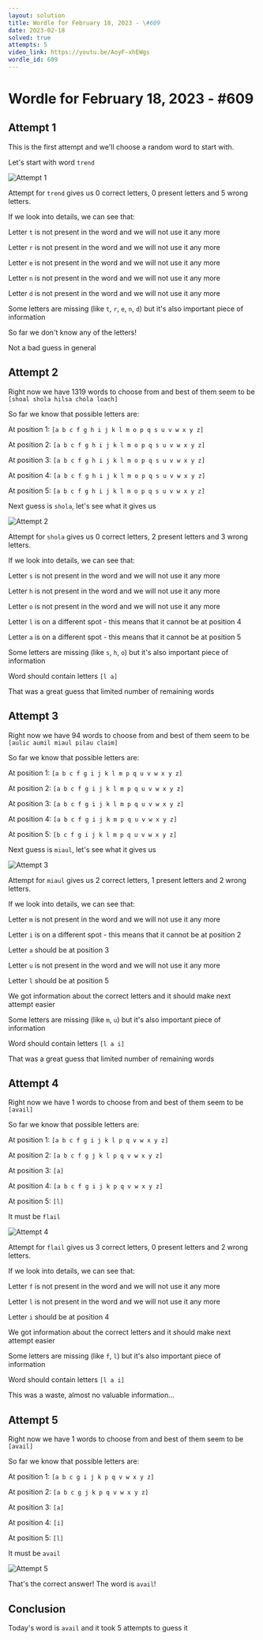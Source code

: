 ```yaml
---
layout: solution
title: Wordle for February 18, 2023 - \#609
date: 2023-02-18
solved: true
attempts: 5
video_link: https://youtu.be/AoyF-xhEWgs
wordle_id: 609
---
```


# Wordle for February 18, 2023 - \#609

## Attempt 1

This is the first attempt and we'll choose a random word to start with.

Let's start with word `trend`

![Attempt 1](2023-02-18/attempt-1.png)

Attempt for `trend` gives us 0 correct letters, 0 present letters and 5 wrong letters.

If we look into details, we can see that:

Letter `t` is not present in the word and we will not use it any more

Letter `r` is not present in the word and we will not use it any more

Letter `e` is not present in the word and we will not use it any more

Letter `n` is not present in the word and we will not use it any more

Letter `d` is not present in the word and we will not use it any more

Some letters are missing (like `t`, `r`, `e`, `n`, `d`) but it's also important piece of information

So far we don't know any of the letters!

Not a bad guess in general



## Attempt 2

Right now we have 1319 words to choose from and best of them seem to be `[shoal shola hilsa chola loach]`

So far we know that possible letters are:

At position 1: `[a b c f g h i j k l m o p q s u v w x y z]`

At position 2: `[a b c f g h i j k l m o p q s u v w x y z]`

At position 3: `[a b c f g h i j k l m o p q s u v w x y z]`

At position 4: `[a b c f g h i j k l m o p q s u v w x y z]`

At position 5: `[a b c f g h i j k l m o p q s u v w x y z]`

Next guess is `shola`, let's see what it gives us

![Attempt 2](2023-02-18/attempt-2.png)

Attempt for `shola` gives us 0 correct letters, 2 present letters and 3 wrong letters.

If we look into details, we can see that:

Letter `s` is not present in the word and we will not use it any more

Letter `h` is not present in the word and we will not use it any more

Letter `o` is not present in the word and we will not use it any more

Letter `l` is on a different spot - this means that it cannot be at position 4

Letter `a` is on a different spot - this means that it cannot be at position 5

Some letters are missing (like `s`, `h`, `o`) but it's also important piece of information

Word should contain letters `[l a]`

That was a great guess that limited number of remaining words



## Attempt 3

Right now we have 94 words to choose from and best of them seem to be `[aulic aumil miaul pilau claim]`

So far we know that possible letters are:

At position 1: `[a b c f g i j k l m p q u v w x y z]`

At position 2: `[a b c f g i j k l m p q u v w x y z]`

At position 3: `[a b c f g i j k l m p q u v w x y z]`

At position 4: `[a b c f g i j k m p q u v w x y z]`

At position 5: `[b c f g i j k l m p q u v w x y z]`

Next guess is `miaul`, let's see what it gives us

![Attempt 3](2023-02-18/attempt-3.png)

Attempt for `miaul` gives us 2 correct letters, 1 present letters and 2 wrong letters.

If we look into details, we can see that:

Letter `m` is not present in the word and we will not use it any more

Letter `i` is on a different spot - this means that it cannot be at position 2

Letter `a` should be at position 3

Letter `u` is not present in the word and we will not use it any more

Letter `l` should be at position 5

We got information about the correct letters and it should make next attempt easier

Some letters are missing (like `m`, `u`) but it's also important piece of information

Word should contain letters `[l a i]`

That was a great guess that limited number of remaining words



## Attempt 4

Right now we have 1 words to choose from and best of them seem to be `[avail]`

So far we know that possible letters are:

At position 1: `[a b c f g i j k l p q v w x y z]`

At position 2: `[a b c f g j k l p q v w x y z]`

At position 3: `[a]`

At position 4: `[a b c f g i j k p q v w x y z]`

At position 5: `[l]`

It must be `flail`

![Attempt 4](2023-02-18/attempt-4.png)

Attempt for `flail` gives us 3 correct letters, 0 present letters and 2 wrong letters.

If we look into details, we can see that:

Letter `f` is not present in the word and we will not use it any more

Letter `l` is not present in the word and we will not use it any more

Letter `i` should be at position 4

We got information about the correct letters and it should make next attempt easier

Some letters are missing (like `f`, `l`) but it's also important piece of information

Word should contain letters `[l a i]`

This was a waste, almost no valuable information...



## Attempt 5

Right now we have 1 words to choose from and best of them seem to be `[avail]`

So far we know that possible letters are:

At position 1: `[a b c g i j k p q v w x y z]`

At position 2: `[a b c g j k p q v w x y z]`

At position 3: `[a]`

At position 4: `[i]`

At position 5: `[l]`

It must be `avail`

![Attempt 5](2023-02-18/attempt-5.png)

That's the correct answer! The word is `avail`!

## Conclusion

Today's word is `avail` and it took 5 attempts to guess it

